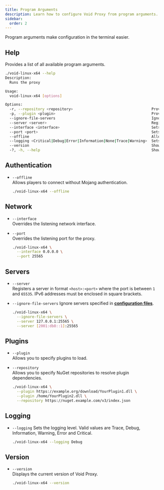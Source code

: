 ```yaml
---
title: Program Arguments
description: Learn how to configure Void Proxy from program arguments.
sidebar:
  order: 2
---
```


Program arguments make configuration in the terminal easier.

## Help
Provides a list of all available program arguments.
```bash
./void-linux-x64 --help
Description:
  Runs the proxy

Usage:
  void-linux-x64 [options]

Options:
  -r, --repository <repository>                                    Provides a URI to NuGet repository [--repository https://nuget.example.com/v3/index.json or --repository https://username:password@nuget.example.com/v3/index.json].
  -p, --plugin <plugin>                                            Provides a path to the file, directory or URL to load plugin.
  --ignore-file-servers                                            Ignore servers specified in configuration files
  --server <server>                                                Registers an additional server in format <host>:<port>
  --interface <interface>                                          Sets the listening network interface
  --port <port>                                                    Sets the listening port
  --offline                                                        Allows players to connect without Mojang authorization
  --logging <Critical|Debug|Error|Information|None|Trace|Warning>  Sets the logging level
  --version                                                        Show version information
  -?, -h, --help                                                   Show help and usage information
```

## Authentication
- `--offline`  
  Allows players to connect without Mojang authentication.

  ```bash title="Example Usage"
  ./void-linux-x64 --offline
  ```

## Network
- `--interface`  
  Overrides the listening network interface.
- `--port`  
  Overrides the listening port for the proxy.

  ```bash title="Example Usage"
  ./void-linux-x64 \
    --interface 0.0.0.0 \
    --port 25565
  ```

## Servers
- `--server`  
  Registers a server in format `<host>:<port>` where the port is between `1` and `65535`. IPv6 addresses must be enclosed in square brackets.
- `--ignore-file-servers`
  Ignore servers specified in [**configuration files**](/docs/configuration/in-file).

  ```bash title="Example Usage"
  ./void-linux-x64 \
    --ignore-file-servers \
    --server 127.0.0.1:25565 \
    --server [2001:db8::1]:25565
  ```

## Plugins
- `--plugin`  
  Allows you to specify plugins to load.
- `--repository`  
  Allows you to specify NuGet repositories to resolve plugin dependencies.

  ```bash title="Example Usage"
  ./void-linux-x64 \
    --plugin https://example.org/download/YourPlugin1.dll \
    --plugin /home/YourPlugin2.dll \
    --repository https://nuget.example.com/v3/index.json
  ```

## Logging
- `--logging`
  Sets the logging level. Valid values are Trace, Debug, Information, Warning, Error and Critical.

  ```bash title="Example Usage"
  ./void-linux-x64 --logging Debug
  ```

## Version
- `--version`  
  Displays the current version of Void Proxy.

  ```bash title="Example"
  ./void-linux-x64 --version
  ```
